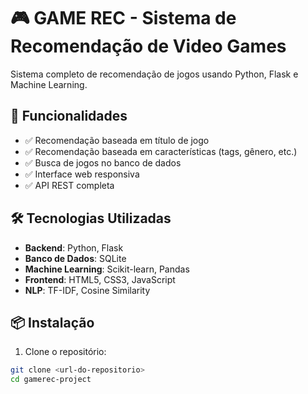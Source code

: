 ﻿# 🎮 GAME REC - Sistema de Recomendação de Video Games

Sistema completo de recomendação de jogos usando Python, Flask e Machine Learning.

## 🚀 Funcionalidades

- ✅ Recomendação baseada em título de jogo
- ✅ Recomendação baseada em características (tags, gênero, etc.)
- ✅ Busca de jogos no banco de dados
- ✅ Interface web responsiva
- ✅ API REST completa

## 🛠️ Tecnologias Utilizadas

- **Backend**: Python, Flask
- **Banco de Dados**: SQLite
- **Machine Learning**: Scikit-learn, Pandas
- **Frontend**: HTML5, CSS3, JavaScript
- **NLP**: TF-IDF, Cosine Similarity

## 📦 Instalação

1. Clone o repositório:
```bash
git clone <url-do-repositorio>
cd gamerec-project
